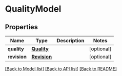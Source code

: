 # QualityModel

## Properties
Name | Type | Description | Notes
------------ | ------------- | ------------- | -------------
**quality** | [**Quality**](Quality.md) |  | [optional] 
**revision** | [**Revision**](Revision.md) |  | [optional] 

[[Back to Model list]](../README.md#documentation-for-models) [[Back to API list]](../README.md#documentation-for-api-endpoints) [[Back to README]](../README.md)



